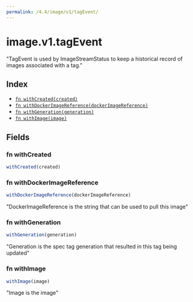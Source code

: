 ```yaml
---
permalink: /4.4/image/v1/tagEvent/
---
```


# image.v1.tagEvent

"TagEvent is used by ImageStreamStatus to keep a historical record of images associated with a tag."

## Index

* [`fn withCreated(created)`](#fn-withcreated)
* [`fn withDockerImageReference(dockerImageReference)`](#fn-withdockerimagereference)
* [`fn withGeneration(generation)`](#fn-withgeneration)
* [`fn withImage(image)`](#fn-withimage)

## Fields

### fn withCreated

```ts
withCreated(created)
```



### fn withDockerImageReference

```ts
withDockerImageReference(dockerImageReference)
```

"DockerImageReference is the string that can be used to pull this image"

### fn withGeneration

```ts
withGeneration(generation)
```

"Generation is the spec tag generation that resulted in this tag being updated"

### fn withImage

```ts
withImage(image)
```

"Image is the image"